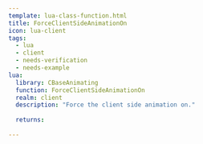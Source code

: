 ```yaml
---
template: lua-class-function.html
title: ForceClientSideAnimationOn
icon: lua-client
tags:
  - lua
  - client
  - needs-verification
  - needs-example
lua:
  library: CBaseAnimating
  function: ForceClientSideAnimationOn
  realm: client
  description: "Force the client side animation on."
  
  returns:
    
---
```

